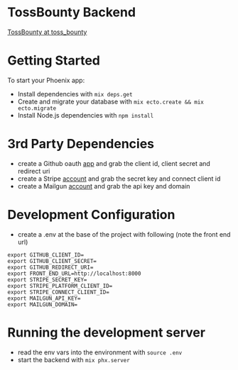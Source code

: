 # TossBounty Backend
[TossBounty at toss_bounty](https://tossbounty.com/#/contribute/1)

# Getting Started
To start your Phoenix app:

  * Install dependencies with `mix deps.get`
  * Create and migrate your database with `mix ecto.create && mix ecto.migrate`
  * Install Node.js dependencies with `npm install`

# 3rd Party Dependencies

  * create a Github oauth [app](https://developer.github.com/apps/building-oauth-apps/creating-an-oauth-app/) and grab the client id, client secret and redirect uri
  * create a Stripe [account](https://dashboard.stripe.com/register) and grab the secret key and connect client id
  * create a Mailgun [account](https://signup.mailgun.com/new/signup) and grab the api key and domain

# Development Configuration

  * create a .env at the base of the project with following (note the front end url)

```
export GITHUB_CLIENT_ID=
export GITHUB_CLIENT_SECRET=
export GITHUB_REDIRECT_URI=
export FRONT_END_URL=http://localhost:8000
export STRIPE_SECRET_KEY=
export STRIPE_PLATFORM_CLIENT_ID=
export STRIPE_CONNECT_CLIENT_ID=
export MAILGUN_API_KEY=
export MAILGUN_DOMAIN=
```

# Running the development server
  * read the env vars into the environment with `source .env`
  * start the backend with `mix phx.server`
